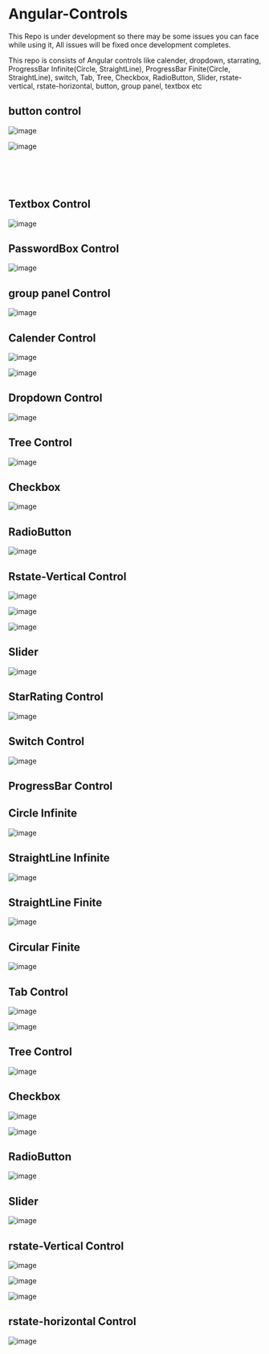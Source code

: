 # Angular-Controls
This Repo is under development so there may be some issues you can face while using it, All issues will be fixed once development completes.

This repo is consists of Angular controls like calender, dropdown, starrating, ProgressBar Infinite(Circle, StraightLine), ProgressBar Finite(Circle, StraightLine), 
switch, Tab, Tree, Checkbox, RadioButton, Slider, rstate-vertical, rstate-horizontal, button, group panel, textbox etc



button control
--------------------------------------

![image](https://github.com/user-attachments/assets/c95d1ba1-c6fb-4672-be5b-7b994ab89992)

![image](https://github.com/user-attachments/assets/91c0f233-af11-4a8a-81d7-bf70a431528a)

<br />
<br />
<br />

Textbox Control
--------------------------------

![image](https://github.com/user-attachments/assets/881eccd2-34e6-4185-bc03-df49400c2a04)


PasswordBox Control
-------------------------
![image](https://github.com/user-attachments/assets/5493660c-b221-4b38-9103-e8524ca5027a)


group panel Control
--------------------------------------

![image](https://github.com/user-attachments/assets/d18acc04-5212-4118-a7b9-abc98a7fed1c)


 Calender Control
-------------------
![image](https://github.com/rajhseg/Angular-Controls/assets/9523832/2737eafb-8ec4-4347-93ac-960d81d2c241)

![image](https://github.com/rajhseg/Angular-Controls/assets/9523832/0e341bf3-7a02-4aa5-9ac0-f2ddf2092aac)



 Dropdown Control
-------------------
![image](https://github.com/user-attachments/assets/27655d87-7699-455a-ac3e-f6696709c52a)




Tree Control
--------------------------
![image](https://github.com/user-attachments/assets/a59b162e-5634-4930-9d64-9b6c1d5d68ca)



Checkbox
---------------------------
![image](https://github.com/user-attachments/assets/0118349c-41e9-4960-a84f-03de758acbda)


RadioButton
----------------------------

![image](https://github.com/user-attachments/assets/4ba30a66-257e-4daf-9088-9a95d6a7aa5b)



Rstate-Vertical Control 
----------------------------------------------

![image](https://github.com/user-attachments/assets/2111a2e2-8b31-4c3a-b75a-556499ec9fd7)

![image](https://github.com/user-attachments/assets/48bdb2a1-86d1-40e0-9336-2ba6da9aeb60)

![image](https://github.com/user-attachments/assets/37f06a58-4e94-4bde-8636-3d50999c8af1)



Slider
-----------------------------
![image](https://github.com/user-attachments/assets/7bc1cf45-f23a-43df-ade1-198156dd3946)



 StarRating Control
---------------------
![image](https://github.com/rajhseg/Angular-Controls/assets/9523832/802c17b4-753a-4dae-8dd1-9c7cefd39f78)



Switch Control
--------------------
![image](https://github.com/rajhseg/Angular-Controls/assets/9523832/51bbbada-3843-4cfe-9bc9-0d67fa97d8b3)



ProgressBar Control
---------------------

Circle Infinite
----------------------
![image](https://github.com/rajhseg/Angular-Controls/assets/9523832/c21e8f0a-1651-4321-9841-42a96cf7be63)


StraightLine Infinite
----------------------
![image](https://github.com/rajhseg/Angular-Controls/assets/9523832/36481afd-9963-4fc3-8f71-cbe003061d09)


StraightLine Finite
----------------------
![image](https://github.com/rajhseg/Angular-Controls/assets/9523832/f429bb04-072f-4b12-af27-bf1fc2636fda)


Circular Finite
-----------------------
![image](https://github.com/rajhseg/Angular-Controls/assets/9523832/b5e76ad3-cfca-4fd4-999a-f8a68c544537)



Tab Control
-------------------------

![image](https://github.com/user-attachments/assets/00d31649-ef3a-4dd3-be60-6c75c5aedd10)

![image](https://github.com/user-attachments/assets/26dd876c-c37c-44ae-865d-6314b8e13a5e)



Tree Control
--------------------------

![image](https://github.com/user-attachments/assets/a59b162e-5634-4930-9d64-9b6c1d5d68ca)



Checkbox
---------------------------
![image](https://github.com/user-attachments/assets/0118349c-41e9-4960-a84f-03de758acbda)

![image](https://github.com/user-attachments/assets/8812cfb4-f0e5-41cb-b2c0-15a8bfd0e16f)



RadioButton
----------------------------

![image](https://github.com/user-attachments/assets/4ba30a66-257e-4daf-9088-9a95d6a7aa5b)



Slider
-----------------------------
![image](https://github.com/user-attachments/assets/7bc1cf45-f23a-43df-ade1-198156dd3946)


rstate-Vertical Control 
----------------------------------------------

![image](https://github.com/user-attachments/assets/2111a2e2-8b31-4c3a-b75a-556499ec9fd7)

![image](https://github.com/user-attachments/assets/48bdb2a1-86d1-40e0-9336-2ba6da9aeb60)

![image](https://github.com/user-attachments/assets/37f06a58-4e94-4bde-8636-3d50999c8af1)



rstate-horizontal Control
--------------------------------------

![image](https://github.com/user-attachments/assets/fd57e00b-00ce-4eba-ba1f-23f2473c66b9)




















